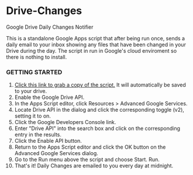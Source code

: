 # Drive-Changes
Google Drive Daily Changes Notifier

This is a standalone Google Apps script that after being run once, sends a daily email to your inbox showing any files that have been changed in your Drive during the day. The script in run in Google's cloud enviroment so there is nothing to install.

### GETTING STARTED
1. [Click this link to grab a copy of the script.](https://script.google.com/d/160fZE1ZcBQ2eU_uDv491kpYmMBwSOMTVLb5oeUwPg3pQGTQD-LqUWiZK/copy?usp=sharing) It will automatically be saved to your drive.
2. Enable the Google Drive API.
  1. In the Apps Script editor, click Resources > Advanced Google Services.
  2. Locate Drive API in the dialog and click the corresponding toggle (v2), setting it to on.
  3. Click the Google Developers Console link.
  4. Enter "Drive API" into the search box and click on the corresponding entry in the results.
  5. Click the Enable API button.
  6. Return to the Apps Script editor and click the OK button on the Advanced Google Services dialog.
2. Go to the Run menu above the script and choose Start. Run.
3. That's it! Daily Changes are emailed to you every day at midnight. 
